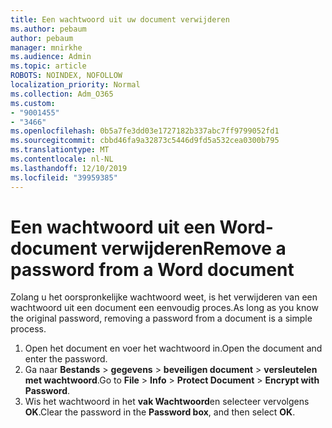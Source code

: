```yaml
---
title: Een wachtwoord uit uw document verwijderen
ms.author: pebaum
author: pebaum
manager: mnirkhe
ms.audience: Admin
ms.topic: article
ROBOTS: NOINDEX, NOFOLLOW
localization_priority: Normal
ms.collection: Adm_O365
ms.custom:
- "9001455"
- "3466"
ms.openlocfilehash: 0b5a7fe3dd03e1727182b337abc7ff9799052fd1
ms.sourcegitcommit: cbbd46fa9a32873c5446d9fd5a532cea0300b795
ms.translationtype: MT
ms.contentlocale: nl-NL
ms.lasthandoff: 12/10/2019
ms.locfileid: "39959385"
---
```

# <a name="remove-a-password-from-a-word-document"></a><span data-ttu-id="ff324-102">Een wachtwoord uit een Word-document verwijderen</span><span class="sxs-lookup"><span data-stu-id="ff324-102">Remove a password from a Word document</span></span>

<span data-ttu-id="ff324-103">Zolang u het oorspronkelijke wachtwoord weet, is het verwijderen van een wachtwoord uit een document een eenvoudig proces.</span><span class="sxs-lookup"><span data-stu-id="ff324-103">As long as you know the original password, removing a password from a document is a simple process.</span></span>

1. <span data-ttu-id="ff324-104">Open het document en voer het wachtwoord in.</span><span class="sxs-lookup"><span data-stu-id="ff324-104">Open the document and enter the password.</span></span>
2. <span data-ttu-id="ff324-105">Ga naar **Bestands** > **gegevens** > **beveiligen document** > **versleutelen met wachtwoord**.</span><span class="sxs-lookup"><span data-stu-id="ff324-105">Go to **File** > **Info** > **Protect Document** > **Encrypt with Password**.</span></span>
3. <span data-ttu-id="ff324-106">Wis het wachtwoord in het **vak Wachtwoord**en selecteer vervolgens **OK**.</span><span class="sxs-lookup"><span data-stu-id="ff324-106">Clear the password in the **Password box**, and then select **OK**.</span></span>
